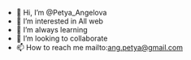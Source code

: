 - 👋 Hi, I’m @Petya_Angelova
- 👀 I’m interested in All web
- 🌱 I’m always learning
- 💞️ I’m looking to collaborate
- 📫 How to reach me mailto:ang.petya@gmail.com

<!---
bpetya44/bpetya44 is a ✨ special ✨ repository because its `README.md` (this file) appears on your GitHub profile.
You can click the Preview link to take a look at your changes.
--->
